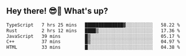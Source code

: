 ## Hey there! 😎👋 What's up?

<!--START_SECTION:waka-->

```txt
TypeScript   7 hrs 25 mins   ██████████████▓░░░░░░░░░░   58.22 %
Rust         2 hrs 12 mins   ████▒░░░░░░░░░░░░░░░░░░░░   17.36 %
JavaScript   39 mins         █▒░░░░░░░░░░░░░░░░░░░░░░░   05.17 %
C++          37 mins         █▒░░░░░░░░░░░░░░░░░░░░░░░   04.97 %
HTML         33 mins         █░░░░░░░░░░░░░░░░░░░░░░░░   04.38 %
```

<!--END_SECTION:waka-->
